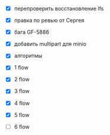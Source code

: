 - [x] перепроверить восстановление lfs
- [x] правка по ревью от Сергея
- [x] бага GF-5886
- [x] добавить multipart для minio

- [x] алгоритмы

- [x] 1 flow
- [x] 2 flow
- [x] 3 flow
- [x] 4 flow
- [x] 5 flow
- [ ] 6 flow



